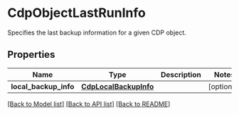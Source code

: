 # CdpObjectLastRunInfo

Specifies the last backup information for a given CDP object.

## Properties
Name | Type | Description | Notes
------------ | ------------- | ------------- | -------------
**local_backup_info** | [**CdpLocalBackupInfo**](CdpLocalBackupInfo.md) |  | [optional] 

[[Back to Model list]](../README.md#documentation-for-models) [[Back to API list]](../README.md#documentation-for-api-endpoints) [[Back to README]](../README.md)


